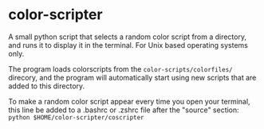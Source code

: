 # color-scripter
A small python script that selects a random color script from a directory, and runs it to display it in the terminal. For Unix based operating systems only. 

The program loads colorscripts from the 
``` color-scripts/colorfiles/ ```
direcory, and the program will automatically start using new scripts that 
are added to this directory.

To make a random color script appear every time you open your terminal,
this line be added to a .bashrc or .zshrc file after the "source" section:
``` python $HOME/color-scripter/coscripter ```
